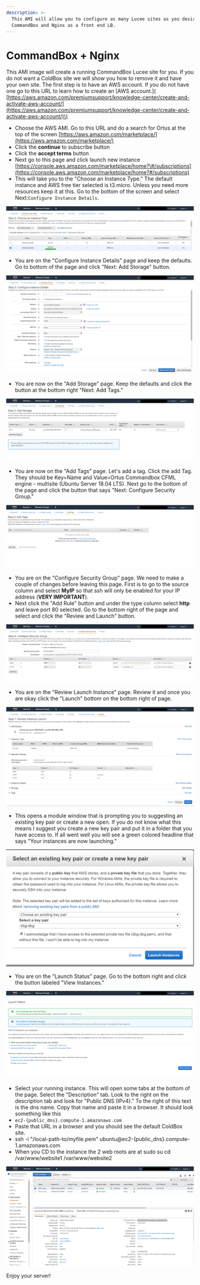 ```yaml
---
description: >-
  This AMI will allow you to configure as many Lucee sites as you desire using
  CommandBox and Nginx as a front end LB.
---
```


# CommandBox + Nginx



This AMI image will create a running CommandBox Lucee site for you. If you do not want a ColdBox site we will show you how to remove it and have your own site. The first step is to have an AWS account. If you do not have one go to this URL to learn how to create an \[AWS account.\]\( [https://aws.amazon.com/premiumsupport/knowledge-center/create-and-activate-aws-account/](https://aws.amazon.com/premiumsupport/knowledge-center/create-and-activate-aws-account/)\)

* Choose the AWS AMI. Go to this URL and do a search for Ortus at the top of the screen [https://aws.amazon.com/marketplace/](https://aws.amazon.com/marketplace/)
* Click the **continue** to subscribe button
* Click the **accept terms** button
* Next go to this page and click launch new instance [https://console.aws.amazon.com/marketplace/home?\#/subscriptions](https://console.aws.amazon.com/marketplace/home?#/subscriptions)
* This will take you to the "Choose an Instance Type." The default instance and AWS free tier selected is t3.micro. Unless you need more resources keep it at this. Go to the bottom of the screen and select Next:`Configure Instance Details`. 

![Choose an Instance Type](../../.gitbook/assets/image%20%286%29.png)

* You are on the "Configure Instance Details" page and keep the defaults. Go to bottom of the page and click "Next: Add Storage" button. 

![Configure Instance Details](../../.gitbook/assets/image%20%283%29.png)

* You are now on the "Add Storage" page. Keep the defaults and click the button at the bottom right "Next: Add Tags."

![Add Storage](../../.gitbook/assets/image.png)

* You are now on the "Add Tags" page. Let's add a tag. Click the add Tag. They should be Key=Name and Value=Ortus Commandbox CFML engine - multisite \(Ubuntu Server 18.04 LTS\). Next go to the bottom of the page and click the button that says "Next: Configure Security Group."

![Add Tags](../../.gitbook/assets/image%20%285%29.png)

* You are on the "Configure Security Group" page. We need to make a couple of changes before leaving this page. First is to go to the source column and select **MyIP** so that ssh will only be enabled for your IP address \(**VERY IMPORTANT**\).
* Next click the "Add Rule" button and under the type column select **http** and leave port 80 selected. Go to the bottom right of the page and select and click the "Review and Launch" button.

![Configure Security Group](../../.gitbook/assets/image%20%284%29.png)

* You are on the "Review Launch Instance" page. Review it and once you are okay click the "Launch" bottom on the bottom right of page.

![Review Launch Instance](../../.gitbook/assets/image%20%288%29.png)

* This opens a module window that is prompting you to suggesting an existing key pair or create a new open. If you do not know what this means I suggest you create a new key pair and put it in a folder that you have access to. If all went well you will see a green colored headline that says "Your instances are now launching."  

![Select Key Pair](../../.gitbook/assets/image%20%281%29.png)

* You are on the "Launch Status" page. Go to the bottom right and click the button labeled "View Instances." 

![Launch Status](../../.gitbook/assets/image%20%282%29.png)

* Select your running instance. This will open some tabs at the bottom of the page. Select the "Description" tab. Look to the right on the description tab and look for "Public DNS \(IPv4\)." To the right of this text is the dns name. Copy that name and paste it in a browser. It should look something like this
* `ec2-{public_dns}.compute-1.amazonaws.com`
* Paste that URL in a browser and you should see the default ColdBox site.
* ssh -i "/local-path-to/myfile.pem" ubuntu@ec2-{public\_dns}.compute-1.amazonaws.com
* When you CD to the instance the 2 web roots are at sudo su cd /var/www/website1 /var/www/website2

![Running Instance](../../.gitbook/assets/image%20%287%29.png)

Enjoy your server!

